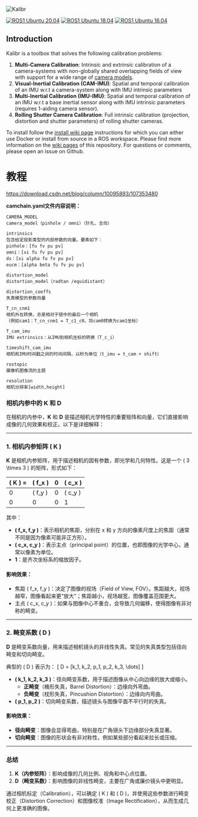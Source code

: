 ![Kalibr](https://raw.githubusercontent.com/wiki/ethz-asl/kalibr/images/kalibr_small.png)

[![ROS1 Ubuntu 20.04](https://github.com/ethz-asl/kalibr/actions/workflows/docker_2004_build.yaml/badge.svg)](https://github.com/ethz-asl/kalibr/actions/workflows/docker_2004_build.yaml)
[![ROS1 Ubuntu 18.04](https://github.com/ethz-asl/kalibr/actions/workflows/docker_1804_build.yaml/badge.svg)](https://github.com/ethz-asl/kalibr/actions/workflows/docker_1804_build.yaml)
[![ROS1 Ubuntu 16.04](https://github.com/ethz-asl/kalibr/actions/workflows/docker_1604_build.yaml/badge.svg)](https://github.com/ethz-asl/kalibr/actions/workflows/docker_1604_build.yaml)

## Introduction
Kalibr is a toolbox that solves the following calibration problems:

1. **Multi-Camera Calibration**: Intrinsic and extrinsic calibration of a camera-systems with non-globally shared overlapping fields of view with support for a wide range of [camera models](https://github.com/ethz-asl/kalibr/wiki/supported-models).
1. **Visual-Inertial Calibration (CAM-IMU)**: Spatial and temporal calibration of an IMU w.r.t a camera-system along with IMU intrinsic parameters
1. **Multi-Inertial Calibration (IMU-IMU)**: Spatial and temporal calibration of an IMU w.r.t a base inertial sensor along with IMU intrinsic parameters (requires 1-aiding camera sensor).
1. **Rolling Shutter Camera Calibration**: Full intrinsic calibration (projection, distortion and shutter parameters) of rolling shutter cameras.

To install follow the [install wiki page](https://github.com/ethz-asl/kalibr/wiki/installation) instructions for which you can either use Docker or install from source in a ROS workspace.
Please find more information on the [wiki pages](https://github.com/ethz-asl/kalibr/wiki) of this repository.
For questions or comments, please open an issue on Github.

# 教程 

https://download.csdn.net/blog/column/10095893/107353480


**camchain.yaml文件内容说明：**

```
CAMERA_MODEL
camera_model（pinhole / omni）（针孔、全向）

intrinsics
包含给定投影类型的内部参数的向量。要素如下：
pinhole：[fu fv pu pv]
omn​​i：[xi fu fv pu pv]
ds：[xi alpha fu fv pu pv]
eucm：[alpha beta fu fv pu pv]

distortion_model
distortion_model（radtan /equidistant）

distortion_coeffs
失真模型的参数向量

T_cn_cnm1
相机外在转换，总是相对于链中的最后一个相机
（例如cam1：T_cn_cnm1 = T_c1_c0，将cam0转换为cam1坐标）

T_cam_imu
IMU extrinsics：从IMU到相机坐标的转换（T_c_i）

timeshift_cam_imu
相机和IMU时间戳之间的时间间隔，以秒为单位（t_imu = t_cam + shift）

rostopic
摄像机图像流的主题

resolution
相机分辨率[width,height]
```
### 相机内参中的 **K** 和 **D**

在相机的内参中，**K** 和 **D** 是描述相机光学特性的重要矩阵和向量，它们直接影响成像的几何效果和校正。以下是详细解释：

---

### **1. 相机内参矩阵 \( K \)**

**K** 是相机内参矩阵，用于描述相机的固有参数，即光学和几何特性。这是一个 \( 3 \times 3 \) 的矩阵，形式如下：

| \( K \) = | \( f_x \) | 0     | \( c_x \) |
|-----------|-----------|-------|-----------|
| 0         | \( f_y \) | 0     | \( c_y \) |
| 0         | 0         | 0     | 1         |

其中：
- **\( f_x, f_y \)**：表示相机的焦距，分别在 x 和 y 方向的像素尺度上的焦距（通常不同是因为像素可能非正方形）。
- **\( c_x, c_y \)**：表示主点（principal point）的位置，也即图像的光学中心，通常以像素为单位。
- **1**：是齐次坐标系的缩放因子。

#### **影响效果：**
- 焦距 \( f_x, f_y \)：决定了图像的视场（Field of View, FOV）。焦距越大，视场越窄，图像看起来更“放大”；焦距越小，视场越宽，图像覆盖范围更大。
- 主点 \( c_x, c_y \)：如果与图像中心不重合，会导致几何偏移，使得图像有非对称的畸变。

---

### **2. 畸变系数 \( D \)**

**D** 是畸变系数向量，用来描述相机镜头的非线性失真。常见的失真类型包括径向畸变和切向畸变。

典型的 \( D \) 表示为：
\[
D = [k_1, k_2, p_1, p_2, k_3, \dots]
\]

- **\( k_1, k_2, k_3 \)**：径向畸变系数，用于描述图像从中心向边缘的放大或缩小。 
  - **正畸变**（桶形失真，Barrel Distortion）：边缘向外弯曲。
  - **负畸变**（枕形失真，Pincushion Distortion）：边缘向内弯曲。
- **\( p_1, p_2 \)**：切向畸变系数，描述镜头与图像平面不平行时的失真。

#### **影响效果：**
- **径向畸变**：图像会显得弯曲，特别是在广角镜头下边缘部分失真显著。
- **切向畸变**：图像的形状会有非对称性，例如某些部分看起来拉长或压缩。

---

### **总结**

1. **K（内参矩阵）**：影响成像的几何比例、视角和中心点位置。
2. **D（畸变系数）**：影响图像的非线性畸变，主要在广角或廉价镜头中更明显。

通过相机标定（Calibration），可以确定 \( K \) 和 \( D \)，并使用这些参数进行畸变校正（Distortion Correction）和图像校准（Image Rectification），从而生成几何上更准确的图像。
